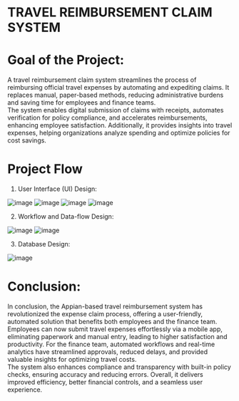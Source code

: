 # TRAVEL REIMBURSEMENT CLAIM SYSTEM

# Goal of the Project:
A travel reimbursement claim system streamlines the process of reimbursing official travel expenses by automating and expediting claims. It replaces manual, paper-based methods, reducing administrative burdens and saving time for employees and finance teams.  
The system enables digital submission of claims with receipts, automates verification for policy compliance, and accelerates reimbursements, enhancing employee satisfaction. Additionally, it provides insights into travel expenses, helping organizations analyze spending and optimize policies for cost savings.

# Project Flow

1. User Interface (UI) Design:

![image](https://github.com/user-attachments/assets/d3bca40c-caeb-4679-a097-e1aace881654)
![image](https://github.com/user-attachments/assets/21942156-a35f-4afb-bf06-73951289eebd)
![image](https://github.com/user-attachments/assets/e5f636e0-1525-4540-9c9b-9bbec486e2c4)
![image](https://github.com/user-attachments/assets/1eb9aa87-d98c-44db-84d8-0e42144f8040)

2. Workflow and Data-flow Design:

![image](https://github.com/user-attachments/assets/a25f7043-9b2e-4b62-b199-5deb50b4934b)
![image](https://github.com/user-attachments/assets/233205a6-5ad4-4c70-a698-cd4d8db04303)

3. Database Design:
   
![image](https://github.com/user-attachments/assets/3b0a310c-1776-4d87-9433-eedc55892237)


# Conclusion:
In conclusion, the Appian-based travel reimbursement system has revolutionized the expense claim process, offering a user-friendly, automated solution that benefits both employees and the finance team.  
Employees can now submit travel expenses effortlessly via a mobile app, eliminating paperwork and manual entry, leading to higher satisfaction and productivity. For the finance team, automated workflows and real-time analytics have streamlined approvals, reduced delays, and provided valuable insights for optimizing travel costs.  
The system also enhances compliance and transparency with built-in policy checks, ensuring accuracy and reducing errors. Overall, it delivers improved efficiency, better financial controls, and a seamless user experience.



